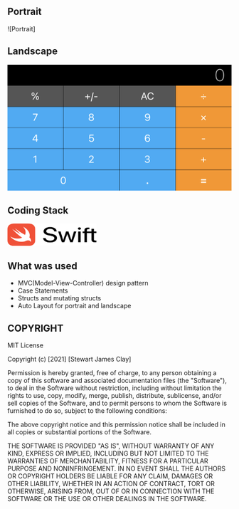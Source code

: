 ## Portrait

![Portrait]

## Landscape
<img src="images/Landscape.png">

## Coding Stack
<img src="Languages/Swift_logo.png" width=200px; height=50px;>

## What was used

* MVC(Model-View-Controller) design pattern
* Case Statements
* Structs and mutating structs
* Auto Layout for portrait and landscape

## COPYRIGHT
MIT License

Copyright (c) [2021] [Stewart James Clay]

Permission is hereby granted, free of charge, to any person obtaining a copy
of this software and associated documentation files (the "Software"), to deal
in the Software without restriction, including without limitation the rights
to use, copy, modify, merge, publish, distribute, sublicense, and/or sell
copies of the Software, and to permit persons to whom the Software is
furnished to do so, subject to the following conditions:

The above copyright notice and this permission notice shall be included in all
copies or substantial portions of the Software.

THE SOFTWARE IS PROVIDED "AS IS", WITHOUT WARRANTY OF ANY KIND, EXPRESS OR
IMPLIED, INCLUDING BUT NOT LIMITED TO THE WARRANTIES OF MERCHANTABILITY,
FITNESS FOR A PARTICULAR PURPOSE AND NONINFRINGEMENT. IN NO EVENT SHALL THE
AUTHORS OR COPYRIGHT HOLDERS BE LIABLE FOR ANY CLAIM, DAMAGES OR OTHER
LIABILITY, WHETHER IN AN ACTION OF CONTRACT, TORT OR OTHERWISE, ARISING FROM,
OUT OF OR IN CONNECTION WITH THE SOFTWARE OR THE USE OR OTHER DEALINGS IN THE
SOFTWARE.

